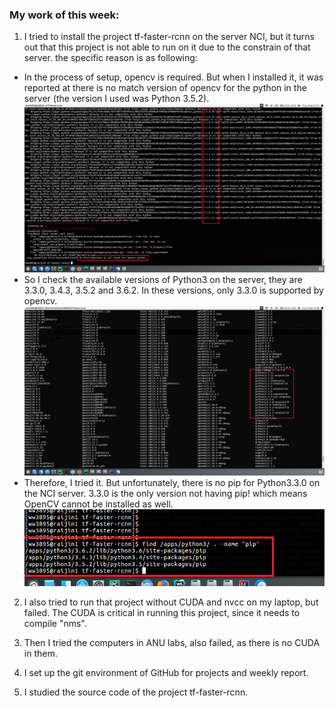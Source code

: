 ### My work of this week:

1. I tried to install the project tf-faster-rcnn on the server NCI, but it turns out that this project is not able to run on it due to the constrain of that server. the specific reason is as following:
- In the process of setup, opencv is required. But when I installed it, it was reported at there is no match version of opencv for the python in the server (the version I used was Python 3.5.2).
  ![](22-27-25.png)
- So I check the available versions of Python3 on the server, they are 3.3.0, 3.4.3, 3.5.2 and 3.6.2. In these versions, only 3.3.0 is supported by opencv. 
  ![](22-09-14.png)
- Therefore, I tried it. But unfortunately, there is no pip for Python3.3.0 on the NCI server. 3.3.0 is the only version not having pip! which means OpenCV cannot be installed as well.
  ![](21-57-59.png)
  
2. I also tried to run that project without CUDA and nvcc on my laptop, but failed. The CUDA is critical in running this project, since it needs to compile "nms".

2. Then I tried the computers in ANU labs, also failed, as there is no CUDA in them.
  
2. I set up the git environment of GitHub for projects and weekly report.

3. I studied the source code of the project tf-faster-rcnn.

